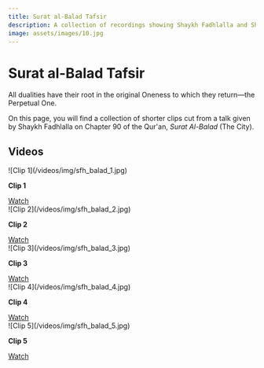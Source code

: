 ```yaml
---
title: Surat al-Balad Tafsir
description: A collection of recordings showing Shaykh Fadhlalla and Shaykh Muslim in conversation about the 57th Surat of the Qur'an, al-Balad.
image: assets/images/10.jpg
---
```


# Surat al-Balad Tafsir

<div class="callout6">
All dualities have their root in the original Oneness to which they return—the Perpetual One.
</div>

On this page, you will find a collection of shorter clips cut from a talk given by Shaykh Fadhlalla on Chapter 90 of the Qur'an, _Surat Al-Balad_ (The City). 

## Videos

<div markdown="1" class="card video sidebar center gemoji center-content">

<div markdown="2" class="video-image">
![Clip 1](/videos/img/sfh_balad_1.jpg)
</div>

**Clip 1**

<div markdown="3" class="video-link">
<a target="_blank" href="https://www.youtube.com/watch?v=pet9fsZ6cw0">Watch</a>
</div>

</div>

<div markdown="1" class="card video sidebar center gemoji center-content">

<div markdown="2" class="video-image">
![Clip 2](/videos/img/sfh_balad_2.jpg)
</div>

**Clip 2**

<div markdown="3" class="video-link">
<a target="_blank" href="https://www.youtube.com/watch?v=v5moB2MWA-w">Watch</a>
</div>

</div>

<div markdown="1" class="card video sidebar center gemoji center-content">

<div markdown="2" class="video-image">
![Clip 3](/videos/img/sfh_balad_3.jpg)
</div>

**Clip 3**

<div markdown="3" class="video-link">
<a target="_blank" href="https://www.youtube.com/watch?v=voltvrJW3iU">Watch</a>
</div>

</div>

<div markdown="1" class="card video sidebar center gemoji center-content">

<div markdown="2" class="video-image">
![Clip 4](/videos/img/sfh_balad_4.jpg)
</div>

**Clip 4**

<div markdown="3" class="video-link">
<a target="_blank" href="https://www.youtube.com/watch?v=LeAhvySu81Q">Watch</a>
</div>

</div>

<div markdown="1" class="card video sidebar center gemoji center-content">

<div markdown="2" class="video-image">
![Clip 5](/videos/img/sfh_balad_5.jpg)
</div>

**Clip 5**

<div markdown="3" class="video-link">
<a target="_blank" href="https://www.youtube.com/watch?v=hqFBClq8kFQ">Watch</a>
</div>

</div>
